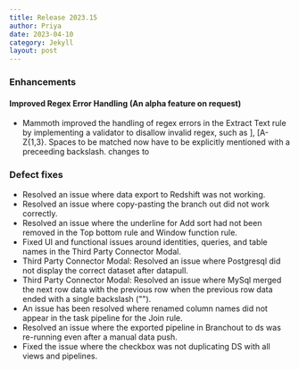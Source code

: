 ```yaml
---
title: Release 2023.15
author: Priya
date: 2023-04-10
category: Jekyll
layout: post
---
```


### Enhancements
#### Improved Regex Error Handling (An alpha feature on request)
* Mammoth improved the handling of regex errors in the Extract Text rule by implementing a validator to disallow invalid regex, such as ], [A-Z{1,3}. Spaces to be matched now have to be explicitly mentioned with a preceeding backslash. <space> changes to <backslash><space>


### Defect fixes

* Resolved an issue where data export to Redshift was not working.
* Resolved an issue where copy-pasting the branch out did not work correctly.
* Resolved an issue where the underline for Add sort had not been removed in the Top bottom rule and Window function rule.
* Fixed UI and functional issues around identities, queries, and table names in the Third Party Connector Modal.
* Third Party Connector Modal: Resolved an issue where  Postgresql did not display the correct dataset after datapull.
* Third Party Connector Modal: Resolved an issue where MySql merged the next row data with the previous row when the previous row data ended with a single backslash ("\").
* An issue has been resolved where renamed column names did not appear in the task pipeline for the Join rule.
* Resolved an issue where the exported pipeline in Branchout to ds was re-running even after a manual data push.
* Fixed the issue where the checkbox was not duplicating DS with all views and pipelines. 
